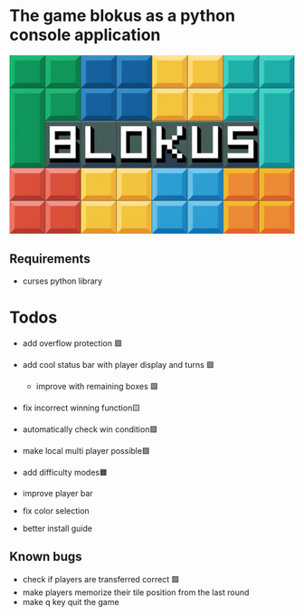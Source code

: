 # The game blokus as a python console application

![Image](./logo.png)

## Requirements
- curses python library

# Todos

- add overflow protection 🟩
- add cool status bar with player display and turns 🟩
    - improve with remaining boxes 🟩
- fix incorrect winning function🟨
- automatically check win condition🟩
- make local multi player possible🟩
- add difficulty modes🟧

- improve player bar

- fix color selection
- better install guide

## Known bugs
- check if players are transferred correct 🟩
- make players memorize their tile position from the last round
- make q key quit the game